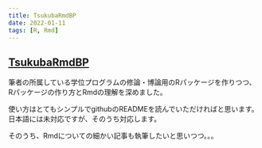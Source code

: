```yaml
---
title: TsukubaRmdBP
date: 2022-01-11
tags: [R, Rmd]
---
```


## [TsukubaRmdBP](https://github.com/6W3N/TsukubaRmdBP)

筆者の所属している学位プログラムの修論・博論用のRパッケージを作りつつ、Rパッケージの作り方とRmdの理解を深めました。

使い方はとてもシンプルでgithubのREADMEを読んでいただければと思います。
日本語には未対応ですが、そのうち対応します。


そのうち、Rmdについての細かい記事も執筆したいと思いつつ。。。



